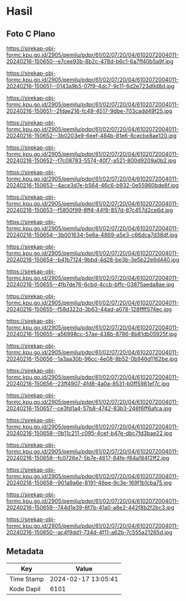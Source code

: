 # Hasil

## Foto C Plano

https://sirekap-obj-formc.kpu.go.id/2905/pemilu/pdpr/61/02/07/20/04/6102072004011-20240216-150650--e7cee93b-8b2c-478d-b6c1-6a7ff40b5a9f.jpg

https://sirekap-obj-formc.kpu.go.id/2905/pemilu/pdpr/61/02/07/20/04/6102072004011-20240216-150651--0143a9b5-07f9-4dc7-9c11-6d2e723d9d8d.jpg

https://sirekap-obj-formc.kpu.go.id/2905/pemilu/pdpr/61/02/07/20/04/6102072004011-20240216-150651--2fdae216-fc49-4517-9dbe-703cadd49f25.jpg

https://sirekap-obj-formc.kpu.go.id/2905/pemilu/pdpr/61/02/07/20/04/6102072004011-20240216-150652--3b0203e9-6eef-484b-81e6-8cecbe8ae120.jpg

https://sirekap-obj-formc.kpu.go.id/2905/pemilu/pdpr/61/02/07/20/04/6102072004011-20240216-150652--f7c08783-5574-40f7-a521-800d9209a0b2.jpg

https://sirekap-obj-formc.kpu.go.id/2905/pemilu/pdpr/61/02/07/20/04/6102072004011-20240216-150653--4ace3d7e-b564-46c6-b932-0e55960bde6f.jpg

https://sirekap-obj-formc.kpu.go.id/2905/pemilu/pdpr/61/02/07/20/04/6102072004011-20240216-150653--f5850f99-8ff4-44f8-857d-87c457d2ce6d.jpg

https://sirekap-obj-formc.kpu.go.id/2905/pemilu/pdpr/61/02/07/20/04/6102072004011-20240216-150654--3b001634-5e6a-4869-a5e3-c66dca7d38df.jpg

https://sirekap-obj-formc.kpu.go.id/2905/pemilu/pdpr/61/02/07/20/04/6102072004011-20240216-150654--b41b7124-9bbd-4d28-be3b-3e5b22e6d440.jpg

https://sirekap-obj-formc.kpu.go.id/2905/pemilu/pdpr/61/02/07/20/04/6102072004011-20240216-150655--4fb7de76-6cbd-4ccb-bffc-03875aeda8ae.jpg

https://sirekap-obj-formc.kpu.go.id/2905/pemilu/pdpr/61/02/07/20/04/6102072004011-20240216-150655--f58d322d-3b63-44ad-a078-128ffff574ec.jpg

https://sirekap-obj-formc.kpu.go.id/2905/pemilu/pdpr/61/02/07/20/04/6102072004011-20240216-150655--a56998cc-57ae-438b-8786-8b81db05925f.jpg

https://sirekap-obj-formc.kpu.go.id/2905/pemilu/pdpr/61/02/07/20/04/6102072004011-20240216-150656--1a3aa30b-96cc-4e08-8b52-0b946d1162be.jpg

https://sirekap-obj-formc.kpu.go.id/2905/pemilu/pdpr/61/02/07/20/04/6102072004011-20240216-150656--23ff4907-4fd8-4a0a-8531-b0ff5981ef7c.jpg

https://sirekap-obj-formc.kpu.go.id/2905/pemilu/pdpr/61/02/07/20/04/6102072004011-20240216-150657--ce3fd1a4-57b8-4742-83b3-246f6ff6afca.jpg

https://sirekap-obj-formc.kpu.go.id/2905/pemilu/pdpr/61/02/07/20/04/6102072004011-20240216-150658--0b11c211-c095-4cef-b47e-dbc7fd3bae22.jpg

https://sirekap-obj-formc.kpu.go.id/2905/pemilu/pdpr/61/02/07/20/04/6102072004011-20240216-150658--fc0726e7-5b7e-4617-84fe-f64a184f2ff2.jpg

https://sirekap-obj-formc.kpu.go.id/2905/pemilu/pdpr/61/02/07/20/04/6102072004011-20240216-150658--901a9a6e-8191-46ee-9c3e-169f1b1cba75.jpg

https://sirekap-obj-formc.kpu.go.id/2905/pemilu/pdpr/61/02/07/20/04/6102072004011-20240216-150659--744d1e39-6f7b-41a0-a8e2-442f8b2f2bc3.jpg

https://sirekap-obj-formc.kpu.go.id/2905/pemilu/pdpr/61/02/07/20/04/6102072004011-20240216-150650--ac4f9dd1-734d-4f11-a62b-7c555a21265d.jpg


## Metadata

| Key        | Value               |
| ---------- | ------------------- |
| Time Stamp | 2024-02-17 13:05:41 |
| Kode Dapil | 6101                |



